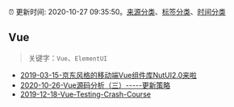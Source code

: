 :alarm_clock: 更新时间: 2020-10-27 09:35:50。[来源分类](../README.md)、[标签分类](../TAGS.md)、[时间分类](../TIMELINE.md)

## Vue


> 关键字：`Vue`、`ElementUI`



- [2019-03-15-京东风格的移动端Vue组件库NutUI2.0来啦](https://jdc.jd.com/archives/212979) 
- [2020-10-26-Vue源码分析（三）-----更新策略](https://juejin.im/post/6888112131548872712) 
- [2019-12-18-Vue-Testing-Crash-Course](https://dev.to/blacksonic/vue-testing-crash-course-59kl) 